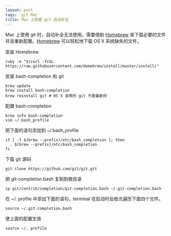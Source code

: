 ```yaml
---
layout: post
tags:  git Mac
title: Mac 上配置 git 自动补全
---
```


Mac 上使用 git 时，自动补全无法使用。需要借助 [Homebrew][] 来下载必要的文件并且重新配置。[Homebrew] 可以轻松地下载 OS X 系统缺失的文件。

[Homebrew]: http://brew.sh/

安装 Homebrew

```
ruby -e "$(curl -fsSL https://raw.githubusercontent.com/Homebrew/install/master/install)"
```

安装 bash-completion 和 git

```
brew update
brew install bash-completion
brew reinstall git # OS X 自带的 git 不是最新的
``` 

配置 bash-completion

```
brew info bash-completion
vim ~/.bash_profile
```

把下面的语句添加到 ~/.bash_profile

```
if [ -f $(brew --prefix)/etc/bash_completion ]; then
  . $(brew --prefix)/etc/bash_completion
fi
```
 
下载 git 源码


```
git clone https://github.com/git/git.git
```

把 git-completion.bash 复制到根目录

```
cp git/contrib/completion/git-completion.bash ~/.git-completion.bash
```

在 ~/. profile 中添加下面的语句，terminal 在启动时会依次遍历下面四个文件。

```
source ~/.git-completion.bash
```

使上面的配置生效

```
source ~/. profile
```
